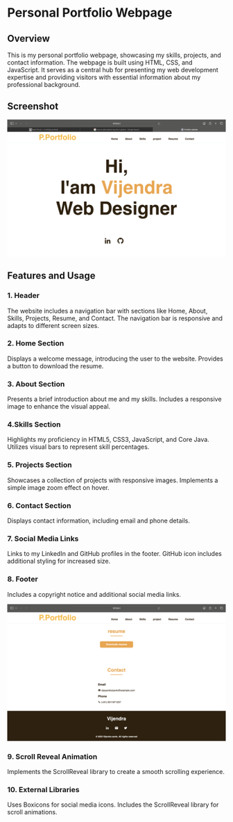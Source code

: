 # Personal Portfolio Webpage

## Overview

This is my personal portfolio webpage, showcasing my skills, projects, and contact information. The webpage is built using HTML, CSS, and JavaScript. It serves as a central hub for presenting my web development expertise and providing visitors with essential information about my professional background.

## Screenshot
![alt Screenshot](https://github.com/civilInS/codsoft_2/blob/main/img/screenshot.png)



## Features and Usage

### 1. Header 
The website includes a navigation bar with sections like Home, About, Skills, Projects, Resume, and Contact.
The navigation bar is responsive and adapts to different screen sizes.

### 2. Home Section
Displays a welcome message, introducing the user to the website.
Provides a button to download the resume.

### 3. About Section
Presents a brief introduction about me and my skills.
Includes a responsive image to enhance the visual appeal.

### 4.Skills Section
Highlights my proficiency in HTML5, CSS3, JavaScript, and Core Java.
Utilizes visual bars to represent skill percentages.

### 5. Projects Section
Showcases a collection of projects with responsive images.
Implements a simple image zoom effect on hover.

### 6. Contact Section
Displays contact information, including email and phone details.

### 7. Social Media Links
Links to my LinkedIn and GitHub profiles in the footer.
GitHub icon includes additional styling for increased size.
 
### 8. Footer
Includes a copyright notice and additional social media links.

![alt Screenshot](https://github.com/civilInS/codsoft_2/blob/main/img/Screenshot2.png)
 
### 9. Scroll Reveal Animation
Implements the ScrollReveal library to create a smooth scrolling experience.

### 10. External Libraries
Uses Boxicons for social media icons.
Includes the ScrollReveal library for scroll animations.
